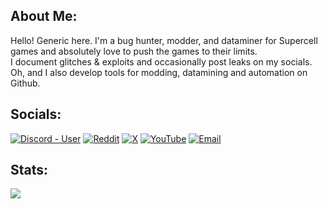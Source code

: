 ## About Me:
Hello! Generic here. I'm a bug hunter, modder, and dataminer for Supercell games and absolutely love to push the games to their limits.<br>I document glitches & exploits and occasionally post leaks on my socials.<br>Oh, and I also develop tools for modding, datamining and automation on Github.


## Socials:
[![Discord - User](https://img.shields.io/badge/Discord-%237289DA.svg?logo=discord&logoColor=white)](
https://discord.com/users/944532380209795093) [![Reddit](https://img.shields.io/badge/Reddit-%23FF4500.svg?logo=Reddit&logoColor=white)](https://reddit.com/user/GenericName1911) [![X](https://img.shields.io/badge/X-black.svg?logo=X&logoColor=white)](https://x.com/GenericName1911) [![YouTube](https://img.shields.io/badge/YouTube-%23FF0000.svg?logo=YouTube&logoColor=white)](https://youtube.com/@generic_name_1911) [![Email](https://img.shields.io/badge/Email-D14836?logo=gmail&logoColor=white)](mailto:genericname1911.official@gmail.com) 

## Stats:
![](https://github-readme-stats.vercel.app/api?username=GenericName1911&theme=radical&hide_border=false&include_all_commits=false&count_private=true)
